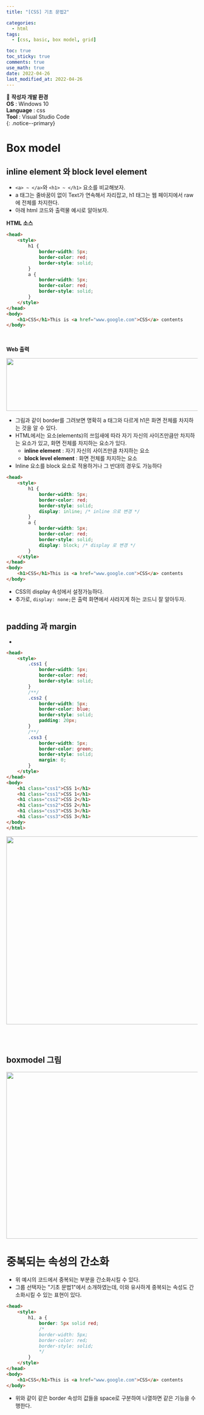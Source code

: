 ```yaml
---
title: "[CSS] 기초 문법2"

categories:
  - html
tags:
  - [css, basic, box model, grid]

toc: true
toc_sticky: true
comments: true
use_math: true
date: 2022-04-26
last_modified_at: 2022-04-26
---
```


📌 **작성자 개발 환경** <br>
**OS** : Windows 10 <br>
**Language** : css<br>
**Tool** : Visual Studio Code<br>
{: .notice--primary}

# Box model

## inline element 와 block level element

- `<a> ~ </a>`와 `<h1> ~ </h1>` 요소를 비교해보자.
- a 태그는 줄바꿈이 없이 Text가 연속해서 자리잡고, h1 태그는 웹 페이지에서 raw에 전체를 차지한다.
- 아래 html 코드와 출력물 예시로 알아보자.

**HTML 소스**

```html
<head>
    <style>
        h1 {
            border-width: 5px;
            border-color: red;
            border-style: solid;
        }
        a {
            border-width: 5px;
            border-color: red;
            border-style: solid;
        }
    </style>
</head>
<body>
    <h1>CSS</h1>This is <a href="www.google.com">CSS</a> contents
</body>
```
<br>

**Web 출력**

<p align="center"><img src="/assets/images/ah1d.jpg" width="714x" height="139px"></p>

- 그림과 같이 border를 그려보면 명확히 a 태그와 다르게 h1은 화면 전체를 차지하는 것을 알 수 있다.
- HTML에서는 요소(elements)의 쓰임새에 따라 자기 자신의 사이즈만큼만 차지하는 요소가 있고, 화면 전체를 차지하는 요소가 있다.
    - **inline element** : 자기 자신의 사이즈만큼 차지하는 요소
    - **block level element** : 화면 전체를 차지하는 요소
- Inline 요소를 block 요소로 적용하거나 그 반대의 경우도 가능하다

```html
<head>
    <style>
        h1 { 
            border-width: 5px;
            border-color: red;
            border-style: solid;
            display: inline; /* inline 으로 변경 */
        }
        a {
            border-width: 5px;
            border-color: red;
            border-style: solid;
            display: block; /* display 로 변경 */
        }
    </style>
</head>
<body>
    <h1>CSS</h1>This is <a href="www.google.com">CSS</a> contents
</body>
```

- CSS의 display 속성에서 설정가능하다.
- 추가로, `display: none;`은 출력 화면에서 사라지게 하는 코드니 잘 알아두자.
<br><br>

## padding 과 margin

- 

```html
<head>
    <style>
        .css1 {
            border-width: 5px;
            border-color: red;
            border-style: solid;
        }
        /**/
        .css2 {
            border-width: 5px;
            border-color: blue;
            border-style: solid;
            padding: 20px;
        }
        /**/
        .css3 {
            border-width: 5px;
            border-color: green;
            border-style: solid;
            margin: 0;
        }
    </style>
</head>
<body>
    <h1 class="css1">CSS 1</h1>
    <h1 class="css1">CSS 1</h1>
    <h1 class="css2">CSS 2</h1>
    <h1 class="css2">CSS 2</h1>
    <h1 class="css3">CSS 3</h1>
    <h1 class="css3">CSS 3</h1>
</body>
</html>
```

<p align="center"><img src="/assets/images/padmar.jpg" width="951x" height="495px"></p>

<br><br>

## boxmodel 그림

<p align="center"><img src="/assets/images/boxmodel.png" width="541x" height="439px"></p>

# 중복되는 속성의 간소화

- 위 예시의 코드에서 중복되는 부분을 간소화시킬 수 있다.
- 그룹 선택자는 "기초 문법1"에서 소개하였는데, 이와 유사하게 중복되는 속성도 간소화시킬 수 있는 표현이 있다.

```html
<head>
    <style>
        h1, a { 
            border: 5px solid red;
            /*
            border-width: 5px;
            border-color: red;
            border-style: solid;
            */
        }
    </style>
</head>
<body>
    <h1>CSS</h1>This is <a href="www.google.com">CSS</a> contents
</body>
```

- 위와 같이 같은 border 속성의 값들을 space로 구분하여 나열하면 같은 기능을 수행한다.

